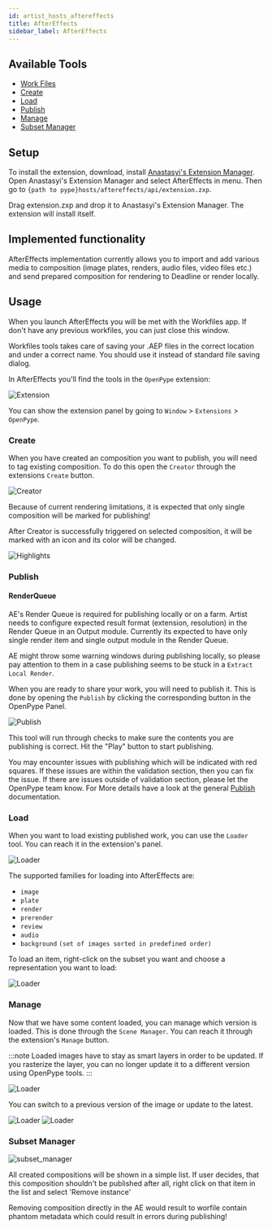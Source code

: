 ```yaml
---
id: artist_hosts_aftereffects
title: AfterEffects
sidebar_label: AfterEffects
---
```

<!-- based on PS implementation, same principle and menu -->
## Available Tools

-   [Work Files](artist_tools_workfiles)
-   [Create](artist_tools_creator)
-   [Load](artist_tools_loader)
-   [Publish](artist_tools_publisher)
-   [Manage](artist_tools_inventory)
-   [Subset Manager](artist_tools_subset_manager)

## Setup

To install the extension, download, install [Anastasyi's Extension Manager](https://install.anastasiy.com/). Open Anastasyi's Extension Manager and select AfterEffects in menu. Then go to `{path to pype}hosts/aftereffects/api/extension.zxp`. 

Drag extension.zxp and drop it to Anastasyi's Extension Manager. The extension will install itself. 

## Implemented functionality

AfterEffects implementation currently allows you to import and add various media to composition (image plates, renders, audio files, video files etc.)
and send prepared composition for rendering to Deadline or render locally. 

## Usage

When you launch AfterEffects you will be met with the Workfiles app. If don't 
have any previous workfiles, you can just close this window.

Workfiles tools takes care of saving your .AEP files in the correct location and under
a correct name. You should use it instead of standard file saving dialog.

In AfterEffects you'll find the tools in the `OpenPype` extension:

![Extension](assets/photoshop_extension.PNG) <!-- same menu as in PS -->

You can show the extension panel by going to `Window` > `Extensions` > `OpenPype`.

### Create

When you have created an composition you want to publish, you will need to tag existing composition. To do this open the `Creator` through the extensions `Create` button.

![Creator](assets/aftereffects_creator.png)

Because of current rendering limitations, it is expected that only single composition will be marked for publishing!

After Creator is successfully triggered on selected composition, it will be marked with an icon and its color
will be changed.

![Highlights](assets/aftereffects_creator_after.png)

### Publish

#### RenderQueue

AE's Render Queue is required for publishing locally or on a farm. Artist needs to configure expected result format (extension, resolution) in the Render Queue in an Output module. Currently its expected to have only single render item and single output module in the Render Queue.

AE might throw some warning windows during publishing locally, so please pay attention to them in a case publishing seems to be stuck in a `Extract Local Render`.

When you are ready to share your work, you will need to publish it. This is done by opening the `Publish` by clicking the corresponding button in the OpenPype Panel.

![Publish](assets/aftereffects_publish.png) 

This tool will run through checks to make sure the contents you are publishing is correct. Hit the "Play" button to start publishing.

You may encounter issues with publishing which will be indicated with red squares. If these issues are within the validation section, then you can fix the issue. If there are issues outside of validation section, please let the OpenPype team know. For More details have a look at the general [Publish](artist_tools_publisher) documentation.

### Load

When you want to load existing published work, you can use the `Loader` tool. You can reach it in the extension's panel.

![Loader](assets/photoshop_loader.PNG) <!-- picture needs to be changed -->

The supported families for loading into AfterEffects are:

- `image`
- `plate`
- `render`
- `prerender`
- `review`
- `audio`
- `background` `(set of images sorted in predefined order)`

To load an item, right-click on the subset you want and choose a representation you want to load:

![Loader](assets/photoshop_loader_load.gif)

### Manage

Now that we have some content loaded, you can manage which version is loaded. This is done through the `Scene Manager`. You can reach it through the extension's `Manage` button.

:::note
Loaded images have to stay as smart layers in order to be updated. If you rasterize the layer, you can no longer update it to a different version using OpenPype tools.
:::

![Loader](assets/photoshop_manage.PNG)

You can switch to a previous version of the image or update to the latest.

![Loader](assets/photoshop_manage_switch.gif)
![Loader](assets/photoshop_manage_update.gif)

### Subset Manager

![subset_manager](assets/tools_subset_manager.png)

All created compositions will be shown in a simple list. If user decides, that this composition shouldn't be
published after all, right click on that item in the list and select 'Remove instance'

Removing composition directly in the AE would result to worfile contain phantom metadata which could result in
errors during publishing!
